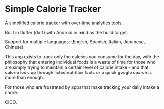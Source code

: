 # Simple Calorie Tracker

A simplified calorie tracker with over-time analytics tools.

Built in flutter \(dart\) with Android in mind as the build target.

Support for multiple languages: (English, Spanish, Italian, Japanese, Chinese)

This app exists to track only the calories you consume for the day, with the philosophy that entering individual foods
is a waste of time for those who are simply trying to maintain a certain level of calorie intake - and that calorie
look-up through listed nutrition facts or a quick google search is more than enough. 


For those who are frustrated by apps that make tracking your daily intake a chore.


CICO.

